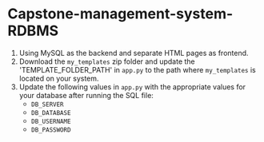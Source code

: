 # Capstone-management-system-RDBMS
1. Using MySQL as the backend and separate HTML pages as frontend.
2. Download the `my_templates` zip folder and update the 'TEMPLATE_FOLDER_PATH' in `app.py` to the path where `my_templates` is located on your system.
3. Update the following values in `app.py` with the appropriate values for your database after running the SQL file:
   - `DB_SERVER`
   - `DB_DATABASE`
   - `DB_USERNAME`
   - `DB_PASSWORD`
